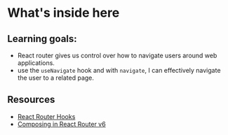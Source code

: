 # What's inside here

## Learning goals:

- React router gives us control over how to navigate users around web applications.
- use the `useNavigate` hook and with `navigate`, I can effectively navigate the user to a related page.

## Resources

- [React Router Hooks](https://reactrouter.com/docs/en/v6/getting-started/tutorial)
- [Composing <Route> in React Router v6](https://gist.github.com/mjackson/d54b40a094277b7afdd6b81f51a0393f)